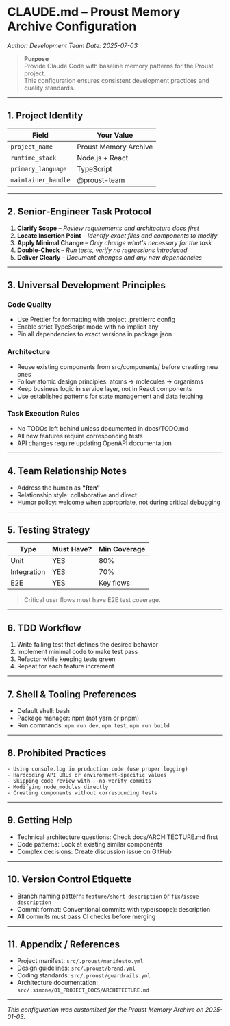 # CLAUDE.md – Proust Memory Archive Configuration

_Author: Development Team_
 _Date: 2025-07-03_

> **Purpose**  
> Provide Claude Code with baseline memory patterns for the Proust project.  
> This configuration ensures consistent development practices and quality standards.

---

## 1. Project Identity
| Field               | Your Value                        |
| ------------------- | --------------------------------- |
| `project_name`      | Proust Memory Archive             |
| `runtime_stack`     | Node.js + React                  |
| `primary_language`  | TypeScript                        |
| `maintainer_handle` | @proust-team                      |

---

## 2. Senior‑Engineer Task Protocol  

1. **Clarify Scope** – _Review requirements and architecture docs first_  
2. **Locate Insertion Point** – _Identify exact files and components to modify_  
3. **Apply Minimal Change** – _Only change what's necessary for the task_  
4. **Double‑Check** – _Run tests, verify no regressions introduced_  
5. **Deliver Clearly** – _Document changes and any new dependencies_

---

## 3. Universal Development Principles  

### Code Quality
- Use Prettier for formatting with project .prettierrc config
- Enable strict TypeScript mode with no implicit any
- Pin all dependencies to exact versions in package.json

### Architecture
- Reuse existing components from src/components/ before creating new ones
- Follow atomic design principles: atoms → molecules → organisms
- Keep business logic in service layer, not in React components
- Use established patterns for state management and data fetching

### Task Execution Rules
- No TODOs left behind unless documented in docs/TODO.md
- All new features require corresponding tests
- API changes require updating OpenAPI documentation

---

## 4. Team Relationship Notes  

- Address the human as **"Ren"**
- Relationship style: collaborative and direct
- Humor policy: welcome when appropriate, not during critical debugging

---

## 5. Testing Strategy
| Type        | Must Have? | Min Coverage |
| ----------- | ---------- | ------------ |
| Unit        | YES        | 80%          |
| Integration | YES        | 70%          |
| E2E         | YES        | Key flows    |

> Critical user flows must have E2E test coverage.

---

## 6. TDD Workflow
1. Write failing test that defines the desired behavior
2. Implement minimal code to make test pass
3. Refactor while keeping tests green
4. Repeat for each feature increment

---

## 7. Shell & Tooling Preferences
- Default shell: bash
- Package manager: npm (not yarn or pnpm)
- Run commands: `npm run dev`, `npm test`, `npm run build`

---

## 8. Prohibited Practices

```
- Using console.log in production code (use proper logging)
- Hardcoding API URLs or environment-specific values
- Skipping code review with --no-verify commits
- Modifying node_modules directly
- Creating components without corresponding tests
```

---

## 9. Getting Help
- Technical architecture questions: Check docs/ARCHITECTURE.md first
- Code patterns: Look at existing similar components
- Complex decisions: Create discussion issue on GitHub

---

## 10. Version Control Etiquette
- Branch naming pattern: `feature/short-description` or `fix/issue-description`
- Commit format: Conventional commits with type(scope): description
- All commits must pass CI checks before merging

---

## 11. Appendix / References
- Project manifest: `src/.proust/manifesto.yml`
- Design guidelines: `src/.proust/brand.yml`
- Coding standards: `src/.proust/guardrails.yml`
- Architecture documentation: `src/.simone/01_PROJECT_DOCS/ARCHITECTURE.md`

---

_This configuration was customized for the Proust Memory Archive on 2025-01-03._